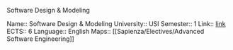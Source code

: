 Software Design & Modeling

Name:: Software Design & Modeling
University:: USI
Semester:: 1
Link:: [link](https://search.usi.ch/en/courses/35265664/software-design-modeling?_gl=1*1he8thl*_ga*NDY3NzI3NTA4LjE2NzcwNzM1Njg.*_ga_89Y0EEKVWP*MTY3NzE2MzIyMy40LjEuMTY3NzE2MzcwNC41Mi4wLjA.)
ECTS:: 6
Language:: English
Maps:: [[Sapienza/Electives/Advanced Software Engineering]]